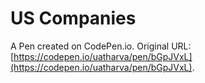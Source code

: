 # US Companies

A Pen created on CodePen.io. Original URL: [https://codepen.io/uatharva/pen/bGpJVxL](https://codepen.io/uatharva/pen/bGpJVxL).


